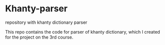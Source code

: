 # Khanty-parser
repository with khanty dictionary parser 


This repo contains the code for parser of khanty dictionary, which I created for the project on the 3rd course.
